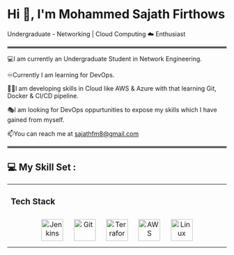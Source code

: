 # **Hi 👋, I'm Mohammed Sajath Firthows**

Undergraduate - Networking | Cloud Computing ☁️ Enthusiast



<hr style="border:2px solid gray">





💻I am currently an Undergraduate Student in Network Engineering.

♾️Currently I am learning for DevOps.

👨‍💼I am developing skills in Cloud like AWS & Azure with that learning Git, Docker & CI/CD pipeline.

🎭I am looking for DevOps oppurtunities to expose my skills which I have gained from myself.

📫You can reach me at sajathfm8@gmail.com



<hr style="border:2px solid gray">

## 💻 My Skill Set :  
<table><tr><td valign="top" width="33%">



###     Tech Stack  
<div align="center">  
<a href="https://www.jenkins.io/" target="_blank"><img style="margin: 10px" src="https://profilinator.rishav.dev/skills-assets/jenkins-icon.svg" alt="Jenkins" height="50" /></a>  
<a href="https://github.com/" target="_blank"><img style="margin: 10px" src="https://profilinator.rishav.dev/skills-assets/git-scm-icon.svg" alt="Git" height="50" /></a>  
<a href="https://www.terraform.io/" target="_blank"><img style="margin: 10px" src="https://profilinator.rishav.dev/skills-assets/terraformio-icon.svg" alt="Terraform" height="50" /></a>  
<a href="https://aws.amazon.com/" target="_blank"><img style="margin: 10px" src="https://profilinator.rishav.dev/skills-assets/amazonwebservices-original-wordmark.svg" alt="AWS" height="50" /></a> 
<a href="https://www.linux.org/" target="_blank"><img style="margin: 10px" src="https://profilinator.rishav.dev/skills-assets/linux-original.svg" alt="Linux" height="50" /></a>
</div>










